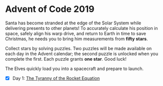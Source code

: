 # Advent of Code 2019

Santa has become stranded at the edge of the Solar System while delivering
presents to other planets!  To accurately calculate his position in space,
safely align his warp drive, and return to Earth in time to save Christmas, he
needs you to bring him measurements from **fifty stars**.

Collect stars by solving puzzles.  Two puzzles will be made available on each
day in the Advent calendar; the second puzzle is unlocked when you complete the
first.  Each puzzle grants **one star**.  Good luck!

The Elves quickly load you into a spacecraft and prepare to launch.

- [X] Day  1: [The Tyranny of the Rocket Equation](01-tyranny_rocket)

